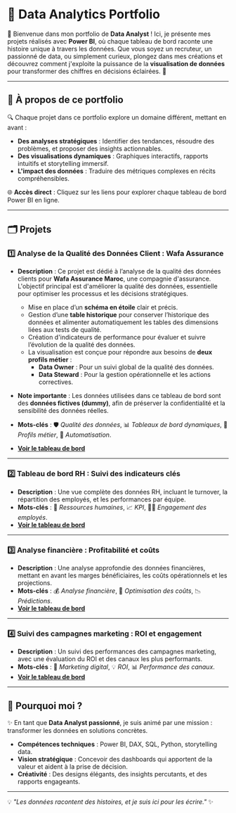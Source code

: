 # 🌟 **Data Analytics Portfolio**

👋 Bienvenue dans mon portfolio de **Data Analyst** ! Ici, je présente mes projets réalisés avec **Power BI**, où chaque tableau de bord raconte une histoire unique à travers les données. Que vous soyez un recruteur, un passionné de data, ou simplement curieux, plongez dans mes créations et découvrez comment j'exploite la puissance de la **visualisation de données** pour transformer des chiffres en décisions éclairées. 🚀

---

## 📌 **À propos de ce portfolio**

🔍 Chaque projet dans ce portfolio explore un domaine différent, mettant en avant :  
- **Des analyses stratégiques** : Identifier des tendances, résoudre des problèmes, et proposer des insights actionnables.  
- **Des visualisations dynamiques** : Graphiques interactifs, rapports intuitifs et storytelling immersif.  
- **L'impact des données** : Traduire des métriques complexes en récits compréhensibles.  

🌐 **Accès direct** : Cliquez sur les liens pour explorer chaque tableau de bord Power BI en ligne.

---

## 🗂️ **Projets**

### 1️⃣ **Analyse de la Qualité des Données Client : Wafa Assurance**
- **Description** : Ce projet est dédié à l’analyse de la qualité des données clients pour **Wafa Assurance Maroc**, une compagnie d'assurance. L'objectif principal est d'améliorer la qualité des données, essentielle pour optimiser les processus et les décisions stratégiques.  
  - Mise en place d’un **schéma en étoile** clair et précis.  
  - Gestion d’une **table historique** pour conserver l’historique des données et alimenter automatiquement les tables des dimensions liées aux tests de qualité.  
  - Création d'indicateurs de performance pour évaluer et suivre l’évolution de la qualité des données.  
  - La visualisation est conçue pour répondre aux besoins de **deux profils métier** :  
    - **Data Owner** : Pour un suivi global de la qualité des données.  
    - **Data Steward** : Pour la gestion opérationnelle et les actions correctives.  

- **Note importante** : Les données utilisées dans ce tableau de bord sont des **données fictives (dummy)**, afin de préserver la confidentialité et la sensibilité des données réelles.  

- **Mots-clés** : 🛡️ _Qualité des données_, 📊 _Tableaux de bord dynamiques_, 👥 _Profils métier_, 🔄 _Automatisation_.  
- **[Voir le tableau de bord](https://app.powerbi.com/reportEmbed?reportId=25549b4c-a936-4d2f-8b7e-af85599c0929&autoAuth=true&ctid=04d6a2f0-64b2-4e71-b348-646401d08ee8)**  
 

---

### 2️⃣ **Tableau de bord RH : Suivi des indicateurs clés**
- **Description** : Une vue complète des données RH, incluant le turnover, la répartition des employés, et les performances par équipe.  
- **Mots-clés** : 🏢 _Ressources humaines_, 📈 _KPI_, 👩‍💼 _Engagement des employés_.  
- **[Voir le tableau de bord](#)**  

---

### 3️⃣ **Analyse financière : Profitabilité et coûts**
- **Description** : Une analyse approfondie des données financières, mettant en avant les marges bénéficiaires, les coûts opérationnels et les projections.  
- **Mots-clés** : 💰 _Analyse financière_, 🔢 _Optimisation des coûts_, 📉 _Prédictions_.  
- **[Voir le tableau de bord](#)**  

---

### 4️⃣ **Suivi des campagnes marketing : ROI et engagement**
- **Description** : Un suivi des performances des campagnes marketing, avec une évaluation du ROI et des canaux les plus performants.  
- **Mots-clés** : 📣 _Marketing digital_, 💡 _ROI_, 📊 _Performance des canaux_.  
- **[Voir le tableau de bord](#)**  

---

## 🚀 **Pourquoi moi ?**

✨ En tant que **Data Analyst passionné**, je suis animé par une mission : transformer les données en solutions concrètes.  
- **Compétences techniques** : Power BI, DAX, SQL, Python, storytelling data.  
- **Vision stratégique** : Concevoir des dashboards qui apportent de la valeur et aident à la prise de décision.  
- **Créativité** : Des designs élégants, des insights percutants, et des rapports engageants.

---

💡 _"Les données racontent des histoires, et je suis ici pour les écrire."_ ✨
